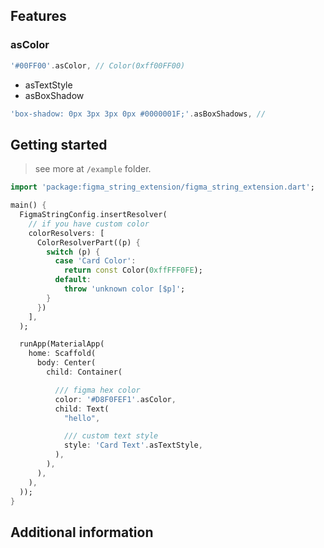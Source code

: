 ## Features

### asColor
```dart
'#00FF00'.asColor, // Color(0xff00FF00)
```

- asTextStyle
- asBoxShadow
```dart
'box-shadow: 0px 3px 3px 0px #0000001F;'.asBoxShadows, //
```

## Getting started

> see more at `/example` folder.

```dart
import 'package:figma_string_extension/figma_string_extension.dart';

main() {
  FigmaStringConfig.insertResolver(
    // if you have custom color
    colorResolvers: [
      ColorResolverPart((p) {
        switch (p) {
          case 'Card Color':
            return const Color(0xffFFF0FE);
          default:
            throw 'unknown color [$p]';
        }
      })
    ],
  );

  runApp(MaterialApp(
    home: Scaffold(
      body: Center(
        child: Container(

          /// figma hex color
          color: '#D8F0FEF1'.asColor,
          child: Text(
            "hello",

            /// custom text style
            style: 'Card Text'.asTextStyle,
          ),
        ),
      ),
    ),
  ));
}
```

## Additional information

